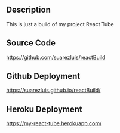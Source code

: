 ## Description

This is just a build of my project React Tube

## Source Code

https://github.com/suarezluis/reactBuild

## Github Deployment

https://suarezluis.github.io/reactBuild/

## Heroku Deployment

https://my-react-tube.herokuapp.com/
